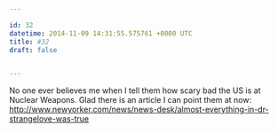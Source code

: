 ```yaml
---

id: 32
datetime: 2014-11-09 14:31:55.575761 +0000 UTC
title: #32
draft: false


---
```


No one ever believes me when I tell them how scary bad the US is at Nuclear Weapons. Glad there is an article I can point them at now: http://www.newyorker.com/news/news-desk/almost-everything-in-dr-strangelove-was-true
